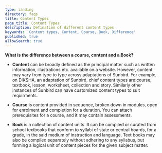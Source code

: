 ```yaml
---
type: landing
directory: faqs
title: Content Types
page_title: Content Types
description: Defination of different content types
keywords: 'Content types, Content, Course, Book, Difference'
published: true
allowSearch: true
---
```



**What is the difference between a course, content and a Book?**

- **Content** can be broadly defined as the principal matter such as written information, illustrations etc. available on a website. However, content may vary from type to type across adaptations of Sunbird. For example, on DIKSHA, an adaptation of Sunbird, chief content types are:course, textbook, lesson, worksheet, collection and story. Similarly other instances of Sunbird can have customized content types to suit requirments.

- **Course** is content provided in sequence, broken down in modules, open for enrolment and completion for a duration. You can attach prerequisites for a course, and it may contain assessments.

- **Book** is a collection of content units. It can be compiled or curated from school textbooks that conform to syllabi of state or central boards, for a grade, in the said medium of instruction and language. Text books may also be compiled separately without adhering to any syllabus, but forming a logical unit of content pieces for the given subject matter.
